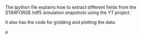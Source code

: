The ipython file explains how to extract different fields from the STARFORGE hdf5 simulation snapshots using the YT project. 

It also has the code for gridding and plotting the data.

a
